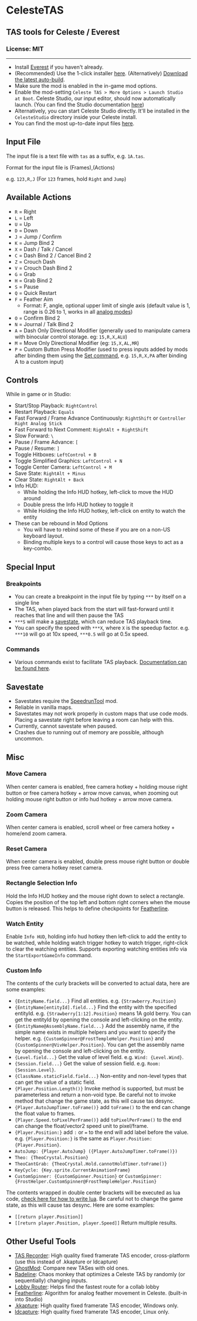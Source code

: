 # CelesteTAS

## TAS tools for Celeste / Everest

### License: MIT

---

- Install [Everest](https://everestapi.github.io/) if you haven't already.
- (Recommended) Use the 1-click installer [here](https://gamebanana.com/tools/6715). (Alternatively) [Download the latest auto-build](https://0x0a.de/twoclick/?nightly.link/EverestAPI/CelesteTAS-EverestInterop/workflows/Build/rewrite/CelesteTAS.zip).
- Make sure the mod is enabled in the in-game mod options.
- Enable the mod-setting `Celeste TAS > More Options > Launch Studio at Boot`. Celeste Studio, our input editor, should now automatically launch. (You can find the Studio documentation [here](https://github.com/EverestAPI/CelesteTAS-EverestInterop/wiki/Celeste-Studio))
- Alternatively, you can start Celeste Studio directly. It'll be installed in the `CelesteStudio` directory inside your Celeste install. 
- You can find the most up-to-date input files [here](https://github.com/VampireFlower/CelesteTAS).

## Input File
The input file is a text file with `tas` as a suffix, e.g. `1A.tas`.

Format for the input file is (Frames),(Actions)

e.g. `123,R,J` (For `123` frames, hold `Right` and `Jump`)

## Available Actions
- `R` = Right
- `L` = Left
- `U` = Up
- `D` = Down
- `J` = Jump / Confirm
- `K` = Jump Bind 2
- `X` = Dash / Talk / Cancel
- `C` = Dash Bind 2 / Cancel Bind 2
- `Z` = Crouch Dash
- `V` = Crouch Dash Bind 2
- `G` = Grab
- `H` = Grab Bind 2
- `S` = Pause
- `Q` = Quick Restart
- `F` = Feather Aim
  * Format: F, angle, optional upper limit of single axis (default value is 1, range is 0.26 to 1, works in all [analog modes](Docs/Commands.md#analoguemode))
- `O` = Confirm Bind 2
- `N` = Journal / Talk Bind 2
- `A` = Dash Only Directional Modifier (generally used to manipulate camera with binocular control storage. eg: `15,R,X,ALU`)
- `M` = Move Only Directional Modifier (eg: `15,X,AL,MR`)
- `P` = Custom Button Press Modifier (used to press inputs added by mods after binding them using the [Set command](Docs/Commands.md#set), e.g. `15,R,X,PA` after binding A to a custom input)

## Controls
While in game or in Studio:
- Start/Stop Playback: `RightControl`
- Restart Playback: `Equals`
- Fast Forward / Frame Advance Continuously: `RightShift` or `Controller Right Analog Stick`
- Fast Forward to Next Comment: `RightAlt + RightShift`
- Slow Forward: `\`
- Pause / Frame Advance: `[`
- Pause / Resume: `]`
- Toggle Hitboxes: `LeftControl + B`
- Toggle Simplified Graphics: `LeftControl + N`
- Toggle Center Camera: `LeftControl + M`
- Save State: `RightAlt + Minus`
- Clear State: `RightAlt + Back`
- Info HUD:
  * While holding the Info HUD hotkey, left-click to move the HUD around
  * Double press the Info HUD hotkey to toggle it
  * While Holding the Info HUD hotkey, left-click on entity to watch the entity
- These can be rebound in Mod Options
  * You will have to rebind some of these if you are on a non-US keyboard layout.
  * Binding multiple keys to a control will cause those keys to act as a key-combo.

## Special Input

### Breakpoints
- You can create a breakpoint in the input file by typing `***` by itself on a single line
- The TAS, when played back from the start will fast-forward until it reaches that line and will then pause the TAS
- `***S` will make a [savestate](#savestate), which can reduce TAS playback time. 
- You can specify the speed with `***X`, where `X` is the speedup factor. e.g. `***10` will go at 10x speed, `***0.5` will go at 0.5x speed.

### Commands
- Various commands exist to facilitate TAS playback. [Documentation can be found here](https://github.com/EverestAPI/CelesteTAS-EverestInterop/blob/master/Docs/Commands.md).

## Savestate
- Savestates require the [SpeedrunTool](https://gamebanana.com/tools/6597) mod.
- Reliable in vanilla maps.
- Savestates may not work properly in custom maps that use code mods. Placing a savestate right before leaving a room can help with this.
- Currently, cannot savestate when paused.
- Crashes due to running out of memory are possible, although uncommon.

## Misc

### Move Camera
When center camera is enabled, free camera hotkey + holding mouse right button or free camera hotkey + arrow move canvas, when zooming out holding mouse right button or info hud hotkey + arrow move camera.

### Zoom Camera
When center camera is enabled, scroll wheel or free camera hotkey + home/end zoom camera.

### Reset Camera
When center camera is enabled, double press mouse right button or double press free camera hotkey reset camera.

### Rectangle Selection Info
Hold the Info HUD hotkey and the mouse right down to select a rectangle. Copies the position of the top left and bottom right corners when the mouse button is released. This helps to define checkpoints for [Featherline](https://github.com/tntfalle/featherline).

### Watch Entity
Enable `Info HUD`, holding info hud hotkey then left-click to add the entity to be watched, while holding watch trigger hotkey to watch trigger, right-click to clear the watching entities. Supports exporting watching entities info via
the `StartExportGameInfo` command.

### Custom Info
The contents of the curly brackets will be converted to actual data, here are some examples:
- `{EntityName.field...}` Find all entities. e.g. `{Strawberry.Position}`
- `{EntityName[entityId].field...}` Find the entity with the specified entityId. e.g. `{Strawberry[1:12].Position}` means 1A gold berry. You can get the entityId by opening the console and left-clicking on the entity.
- `{EntityName@AssemblyName.field...}` Add the assembly name, if the simple name exists in multiple helpers and you want to specify the helper. e.g. `{CustomSpinner@FrostTempleHelper.Position}` and `{CustomSpinner@VivHelper.Position}`. You can get the assembly name by opening the console and left-clicking on the entity.
- `{Level.field...}` Get the value of level field. e.g. `Wind: {Level.Wind}`.
- `{Session.field...}` Get the value of session field. e.g. `Room: {Session.Level}`.
- `{ClassName.staticField.field...}` Non-entity and non-level types that can get the value of a static field.
- `{Player.Position.Length()}` Invoke method is supported, but must be parameterless and return a non-void type. Be careful not to invoke method that change the game state, as this will cause tas desync.
- `{Player.AutoJumpTimer.toFrame()}` add `toFrame()` to the end can change the float value to frames.
- `{Player.Speed.toPixelPerFrame()}` add `toPixelPerFrame()` to the end can change the float/vector2 speed unit to pixel/frame.
- `{Player.Position:}` add `:` or `=` to the end will add label before the value. e.g. `{Player.Position:}` is the same as `Player.Position: {Player.Position}`.
- `AutoJump: {Player.AutoJump} ({Player.AutoJumpTimer.toFrame()})`
- `Theo: {TheoCrystal.Position}`
- `TheoCantGrab: {TheoCrystal.Hold.cannotHoldTimer.toFrame()}`
- `KeyCycle: {Key.sprite.CurrentAnimationFrame}`
- `CustomSpinner: {CustomSpinner.Position}` or `CustomSpinner: {FrostHelper.CustomSpinner@FrostTempleHelper.Position}`

The contents wrapped in double center brackets will be executed as lua code, [check here for how to write lua](https://github.com/EverestAPI/CelesteTAS-EverestInterop/blob/master/Docs/Commands.md#evallua).
Be careful not to change the game state, as this will cause tas desync.
Here are some examples:
- `[[return player.Position]]`
- `[[return player.Position, player.Speed]]` Return multiple results. 

## Other Useful Tools
- [TAS Recorder](https://gamebanana.com/tools/14085): High quality fixed framerate TAS encoder, cross-platform (use this instead of .kkapture or ldcapture) 
- [GhostMod](https://gamebanana.com/mods/500759): Compare new TASes with old ones.
- [Radeline](https://github.com/Kataiser/radeline): Chaos monkey that optimizes a Celeste TAS by randomly (or sequentially) changing inputs.
- [Lobby Router](https://jakobhellermann.github.io/trout/): Helps find the fastest route for a collab lobby
- [Featherline](https://github.com/tntfalle/featherline): Algorithm for analog feather movement in Celeste. (built-in into Studio)
- [.kkapture](https://github.com/DemoJameson/kkapture/wiki): High quality fixed framerate TAS encoder, Windows only.
- [ldcapture](https://github.com/psyGamer/ldcapture): High quality fixed framerate TAS encoder, Linux only.
